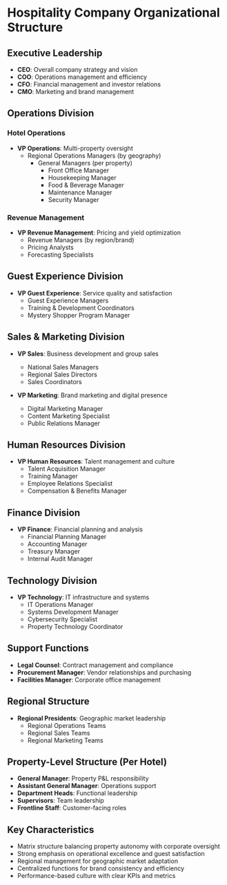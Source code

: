 # Hospitality Company Organizational Structure

## Executive Leadership
- **CEO**: Overall company strategy and vision
- **COO**: Operations management and efficiency
- **CFO**: Financial management and investor relations
- **CMO**: Marketing and brand management

## Operations Division
### Hotel Operations
- **VP Operations**: Multi-property oversight
  - Regional Operations Managers (by geography)
    - General Managers (per property)
      - Front Office Manager
      - Housekeeping Manager
      - Food & Beverage Manager
      - Maintenance Manager
      - Security Manager

### Revenue Management
- **VP Revenue Management**: Pricing and yield optimization
  - Revenue Managers (by region/brand)
  - Pricing Analysts
  - Forecasting Specialists

## Guest Experience Division
- **VP Guest Experience**: Service quality and satisfaction
  - Guest Experience Managers
  - Training & Development Coordinators
  - Mystery Shopper Program Manager

## Sales & Marketing Division
- **VP Sales**: Business development and group sales
  - National Sales Managers
  - Regional Sales Directors
  - Sales Coordinators

- **VP Marketing**: Brand marketing and digital presence
  - Digital Marketing Manager
  - Content Marketing Specialist
  - Public Relations Manager

## Human Resources Division
- **VP Human Resources**: Talent management and culture
  - Talent Acquisition Manager
  - Training Manager
  - Employee Relations Specialist
  - Compensation & Benefits Manager

## Finance Division
- **VP Finance**: Financial planning and analysis
  - Financial Planning Manager
  - Accounting Manager
  - Treasury Manager
  - Internal Audit Manager

## Technology Division
- **VP Technology**: IT infrastructure and systems
  - IT Operations Manager
  - Systems Development Manager
  - Cybersecurity Specialist
  - Property Technology Coordinator

## Support Functions
- **Legal Counsel**: Contract management and compliance
- **Procurement Manager**: Vendor relationships and purchasing
- **Facilities Manager**: Corporate office management

## Regional Structure
- **Regional Presidents**: Geographic market leadership
  - Regional Operations Teams
  - Regional Sales Teams
  - Regional Marketing Teams

## Property-Level Structure (Per Hotel)
- **General Manager**: Property P&L responsibility
- **Assistant General Manager**: Operations support
- **Department Heads**: Functional leadership
- **Supervisors**: Team leadership
- **Frontline Staff**: Customer-facing roles

## Key Characteristics
- Matrix structure balancing property autonomy with corporate oversight
- Strong emphasis on operational excellence and guest satisfaction
- Regional management for geographic market adaptation
- Centralized functions for brand consistency and efficiency
- Performance-based culture with clear KPIs and metrics
